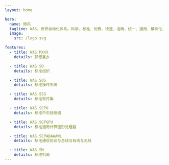 ```yaml
---
layout: home

hero:
  name: 微风
  tagline: WAS，世界自动化体系。科学、标准、优雅、快速、准确、统一、通用、模块化、分布式、安全完备、无限扩展、无限兼容，适用于任何生产生活需求
  image:
    src: /logo.svg

features:
  - title: WAS.MXXX
    details: 梦想夏乡

  - title: WAS.SO
    details: 标准组织

  - title: WAS.SOS
    details: 标准操作系统

  - title: WAS.SSG
    details: 标准软件集

  - title: WAS.SCPU
    details: 标准中央处理器

  - title: WAS.SGPGPU
    details: 标准通用计算图形处理器

  - title: WAS.SCPABAWAWL
    details: 标准通信协议与总线与有线与无线

  - title: WAS.SM
    details: 标准机器
---
```

